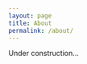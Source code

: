 ```yaml
---
layout: page
title: About
permalink: /about/
---
```


Under construction...


[jekyll-organization]: https://github.com/ninankara
